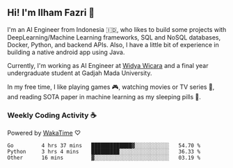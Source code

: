 ## Hi! I'm Ilham Fazri 👋

I'm an AI Engineer from Indonesia 🇮🇩, who likes to build some projects with DeepLearning/Machine Learning frameworks, SQL and NoSQL databases, Docker, Python, and backend APIs. Also, I have a little bit of experience in building a native android app using Java.

Currently, I'm working as AI Engineer at [Widya Wicara](https://widyawicara.com) and a final year undergraduate student at Gadjah Mada University. 

In my free time, I like playing games 🎮, watching movies or TV series 🍿, and reading SOTA paper in machine learning as my sleeping pills 💊. 

### Weekly Coding Activity ☕
Powered by [WakaTime](https://wakatime.com/) ♡
<!--START_SECTION:waka-->

```text
Go         4 hrs 37 mins   █████████████▓░░░░░░░░░░░   54.70 %
Python     3 hrs 4 mins    █████████░░░░░░░░░░░░░░░░   36.33 %
Other      16 mins         ▓░░░░░░░░░░░░░░░░░░░░░░░░   03.19 %
```

<!--END_SECTION:waka-->
